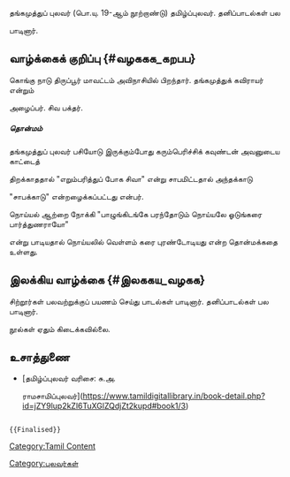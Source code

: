 தங்கமுத்துப் புலவர் (பொ.யு. 19-ஆம் நூற்றாண்டு) தமிழ்ப்புலவர். தனிப்பாடல்கள் பல
பாடினார்.

## வாழ்க்கைக் குறிப்பு {#வழககக_கறபப}

கொங்கு நாடு திருப்பூர் மாவட்டம் அவிநாசியில் பிறந்தார். தங்கமுத்துக் கவிராயர் என்றும்
அழைப்பர். சிவ பக்தர்.

##### தொன்மம்

தங்கமுத்துப் புலவர் பசியோடு இருக்கும்போது கரும்பெரிச்சிக் கவுண்டன் அவனுடைய காட்டைத்
திறக்காததால் \"எறும்பரித்துப் போக சிவா\" என்று சாபமிட்டதால் அந்தக்காடு
\"சாபக்காடு\" என்றழைக்கப்பட்டது என்பர்.

நொய்யல் ஆற்றை நோக்கி \"பாழுங்கிடங்கே பரந்தோடும் நொய்யலே ஓடுங்கரை பார்த்துணராயோ\"
என்று பாடியதால் நொய்யலில் வெள்ளம் கரை புரண்டோடியது என்ற தொன்மக்கதை உள்ளது.

## இலக்கிய வாழ்க்கை {#இலககய_வழகக}

சிற்றூர்கள் பலவற்றுக்குப் பயணம் செய்து பாடல்கள் பாடினார். தனிப்பாடல்கள் பல பாடினார்.
நூல்கள் ஏதும் கிடைக்கவில்லை.

## உசாத்துணை

-   [தமிழ்ப்புலவர் வரிசை: சு.அ.
    ராமசாமிப்புலவர்](https://www.tamildigitallibrary.in/book-detail.php?id=jZY9lup2kZl6TuXGlZQdjZt2kupd#book1/3)

```{=mediawiki}
{{Finalised}}
```
[Category:Tamil Content](Category:Tamil_Content "wikilink")
[Category:புலவர்கள்](Category:புலவர்கள் "wikilink")
